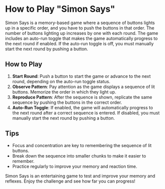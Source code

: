 # How to Play "Simon Says"

Simon Says is a memory-based game where a sequence of buttons lights up in a specific order, and you have to push the buttons in that order. The number of buttons lighting up increases by one with each round. The game includes an auto-run toggle that makes the game automatically progress to the next round if enabled. If the auto-run toggle is off, you must manually start the next round by pushing a button.

## How to Play
1. **Start Round**: Push a button to start the game or advance to the next round, depending on the auto-run toggle status.
2. **Observe Pattern**: Pay attention as the game displays a sequence of lit buttons. Memorize the order in which they light up.
3. **Reproduce Pattern**: After the sequence is shown, replicate the same sequence by pushing the buttons in the correct order.
4. **Auto-Run Toggle**: If enabled, the game will automatically progress to the next round after a correct sequence is entered. If disabled, you must manually start the next round by pushing a button.
   
## Tips
- Focus and concentration are key to remembering the sequence of lit buttons.
- Break down the sequence into smaller chunks to make it easier to remember.
- Practice regularly to improve your memory and reaction time.

Simon Says is an entertaining game to test and improve your memory and reflexes. Enjoy the challenge and see how far you can progress!
